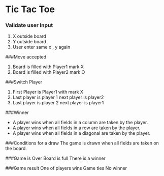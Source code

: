 # Tic Tac Toe 

### Validate user Input 
1. X outside board 
2. Y outside board 
3. User enter same x , y again 

###Move accepted 
1. Board is filled with Player1 mark X 
2. Board is filled with Player2 mark O

###Switch Player 
1. First Player is Player1 with mark X
2. Last player is player 1 next player is player2 
3. Last player is player 2 next player is player1

###Winner 
* A player wins when all fields in a column are taken by the player.
* A player wins when all fields in a row are taken by the player.
* A player wins when all fields in a diagonal are taken by the player.

###Conditions for a draw
The game is drawn when all fields are taken on the board.

###Game is Over 
Board is full 
There is a winner 

###Game result 
One of players wins 
Game ties 
No winner 
